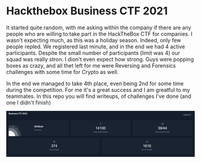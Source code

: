 # Hackthebox Business CTF 2021

It started quite random, with me asking within the company if there are any people who are willing to take part in the HackTheBox CTF for companies. I wasn't expecting much, as this was a holiday season. Indeed, only few people repled. We registered last minute, and in the end we had 4 active participants. Despite the small number of participants (limit was 4) our squad was really stron. I dion't even expect how strong. Guys were popping boxes as crazy, and all thet left for me were Reversing and Forensics challenges with some time for Crypto as well.

In the end we managed to take 4th place, even being 2nd for some time during the competition. For me it's a great success and I am greatful to my teammates. In this repo you will find writeups, of challenges I've done (and one I didn't finish)

![4th place](htb_ctf_business.png)
